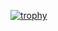 [![trophy](https://github-profile-trophy.vercel.app/?username=AurumYO&rank=-C,-B,-SECRET)](https://github.com/AurumYO/github-profile-trophy)
